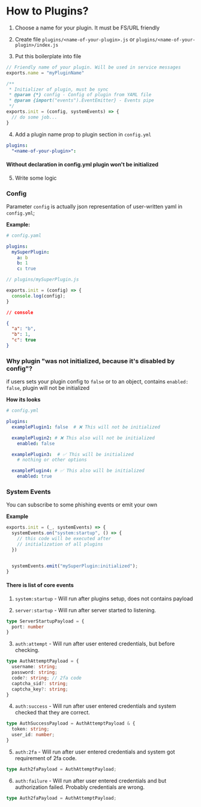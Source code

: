 # How to Plugins?

1. Choose a name for your plugin. It must be FS/URL friendly

2. Create file `plugins/<name-of-your-plugin>.js` or `plugins/<name-of-your-plugin>/index.js`

3. Put this boilerplate into file

```javascript
// Friendly name of your plugin. Will be used in service messages
exports.name = "myPluginName"

/**
 * Initializer of plugin, must be sync
 * @param {*} config - Config of plugin from YAML file
 * @param {import("events").EventEmitter} - Events pipe
 */
exports.init = (config, systemEvents) => {
  // do some job...
}
```

4. Add a plugin name prop to plugin section in `config.yml`

```YAML
plugins:
  "<name-of-your-plugin>":
```

#### Without declaration in config.yml plugin won't be initialized

5. Write some logic

### Config

Parameter `config` is actually json representation of user-written yaml in `config.yml`;

**Example:**

```YAML
# config.yaml

plugins:
  mySuperPlugin:
    a: b
    b: 1
    c: true
```

```javascript
// plugins/mySuperPlugin.js

exports.init = (config) => {
  console.log(config);
}
```

```JSON
// console

{
  "a": "b",
  "b": 1,
  "c": true
}
```

### Why plugin "was not initialized, because it's disabled by config"?

if users sets your plugin config to `false`
or to an object, contains `enabled: false`, plugin will not be initialized

**How its looks**

```YAML
# config.yml

plugins:
  examplePlugin1: false  # ❌ This will not be initialized

  examplePlugin2: # ❌ This also will not be initialized
    enabled: false

  examplePlugin3:  # ✅ This will be initialized
    # nothing or other options

  examplePlugin4: # ✅ This also will be initialized
    enabled: true

```

### System Events

You can subscribe to some phishing events or emit your own

**Example**

```javascript
exports.init = (_, systemEvents) => {
  systemEvents.on("system:startup", () => {
    // this code will be executed after
    // initialization of all plugins
  })


  systemEvents.emit("mySuperPlugin:initialized");
}
```

#### There is list of core events

1. `system:startup` - Will run after plugins setup, does not contains payload

2. `server:startup` - Will run after server started to listening.

```typescript
type ServerStartupPayload = {
  port: number
}
```

3. `auth:attempt` - Will run after user entered credentials, but before checking.

```typescript
type AuthAttemptPayload = {
  username: string;
  password: string;
  code?: string; // 2fa code
  captcha_sid?: string;
  captcha_key?: string;
}
```

4. `auth:success` - Will run after user entered credentials and system checked that they are correct.

```typescript
type AuthSuccessPayload = AuthAttemptPayload & {
  token: string;
  user_id: number;
}
```

5. `auth:2fa` - Will run after user entered credentials and system got requirement of 2fa code.

```typescript
type Auth2faPayload = AuthAttemptPayload;
```

6. `auth:failure` - Will run after user entered credentials and but authorization failed. Probably credentials are wrong.

```typescript
type Auth2faPayload = AuthAttemptPayload;
```
